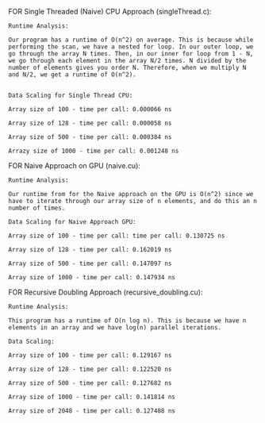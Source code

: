 FOR Single Threaded (Naive) CPU Approach (singleThread.c):

    Runtime Analysis:

    Our program has a runtime of O(n^2) on average. This is because while performing the scan, we have a nested for loop. In our outer loop, we go through the array N times. Then, in our inner for loop from 1 - N, we go through each element in the array N/2 times. N divided by the number of elements gives you order N. Therefore, when we multiply N and N/2, we get a runtime of O(n^2). 


    Data Scaling for Single Thread CPU:

    Array size of 100 - time per call: 0.000066 ns

    Array size of 128 - time per call: 0.000058 ns

    Array size of 500 - time per call: 0.000384 ns

    Arrazy size of 1000 - time per call: 0.001248 ns


FOR Naive Approach on GPU (naive.cu):

    Runtime Analysis:

    Our runtime from for the Naive approach on the GPU is O(n^2) since we have to iterate through our array size of n elements, and do this an n number of times.

    Data Scaling for Naive Approach GPU:

    Array size of 100 - time per call: time per call: 0.130725 ns

    Array size of 128 - time per call: 0.162019 ns

    Array size of 500 - time per call: 0.147097 ns

    Array size of 1000 - time per call: 0.147934 ns


FOR Recursive Doubling Approach (recursive_doubling.cu):

    Runtime Analysis:

    This program has a runtime of O(n log n). This is because we have n elements in an array and we have log(n) parallel iterations.

    Data Scaling:

    Array size of 100 - time per call: 0.129167 ns

    Array size of 128 - time per call: 0.122520 ns

    Array size of 500 - time per call: 0.127682 ns

    Array size of 1000 - time per call: 0.141814 ns

    Array size of 2048 - time per call: 0.127488 ns




